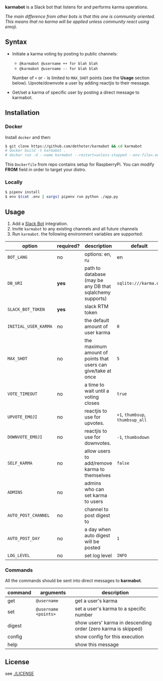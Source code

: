 **karmabot** is a Slack bot that listens for and performs karma operations.

*The main difference from other bots is that this one is community oriented.
This means that no karma will be applied unless community react using emoji.*

## Syntax

- Initiate a karma voting by posting to public channels:
  - `@karmabot @username ++ for blah blah`
  - `@karmabot @username -- for blah blah`

  Number of `+` or `-` is limited to `MAX_SHOT` points (see the **Usage** section below).
  Upvote/downvote a user by adding reactjis to their message.

- Get/set a karma of specific user by posting a direct message to karmabot.

## Installation

### Docker

Install `docker` and then:

```sh
$ git clone https://github.com/dethoter/karmabot && cd karmabot
# docker build -t karmabot .
# docker run -d --name karmabot --restart=unless-stopped --env-file=.env -it -v ./:/app karmabot
```

This `Dockerfile` from repo contains setup for RaspberryPi.
You can modify **FROM** field in order to target your distro.

### Locally

```sh
$ pipenv install
$ env $(cat .env | xargs) pipenv run python ./app.py
```


## Usage

1. Add a [Slack Bot](https://api.slack.com/bot-users) integration.
2. Invite `karmabot` to any existing channels and all future channels
3. Run `karmabot`. the following environment variables are supported:

| option                      | required? | description                              | default                          |
| --------------------------- | --------- | ---------------------------------------- | -------------------------------- |
| `BOT_LANG`                  | no        | options: en, ru                          | en                                    |
| `DB_URI`                    | **yes**   | path to database (may be any DB that sqlalchemy supports) | `sqlite:///karma.db` |
| `SLACK_BOT_TOKEN`           | **yes**   | slack RTM token                          |                                       |
| `INITIAL_USER_KARMA`        | no        | the default amount of user karma         | `0`                                   |
| `MAX_SHOT`                  | no        | the maximum amount of points that users can give/take at once | `5`              |
| `VOTE_TIMEOUT`              | no        | a time to wait until a voting closes     | `true`                                |
| `UPVOTE_EMOJI`              | no        | reactjis to use for upvotes.             | `+1`, `thumbsup`, `thumbsup_all`      |
| `DOWNVOTE_EMOJI`            | no        | reactjis to use for downvotes.           | `-1`, `thumbsdown`                    |
| `SELF_KARMA`                | no        | allow users to add/remove karma to themselves | `false`                          |
| `ADMINS`                    | no        | admins who can set karma to users        |                                       |
| `AUTO_POST_CHANNEL`         | no        | channel to post digest to                |                                       |
| `AUTO_POST_DAY`             | no        | a day when auto digest will be posted    | `1`                                   |
| `LOG_LEVEL`                 | no        | set log level                            | `INFO`                                |


### Commands

All the commands should be sent into direct messages to **karmabot**.

| command   | arguments                       | description                             |
| --------- | ------------------------------- | --------------------------------------- |
| get       | `@username`                     | get a user's karma                      |
| set       | `@username <points>`            | set a user's karma to a specific number |
| digest    |                                 | show users' karma in descending order (zero karma is skipped)|
| config    |                                 | show config for this execution          |
| help      |                                 | show this message                       |


## License

see [./LICENSE](/LICENSE)
